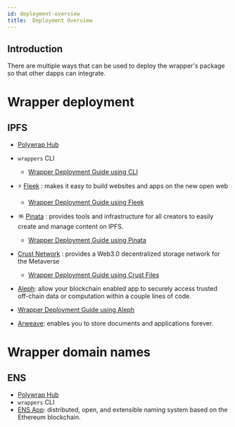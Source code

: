 ```yaml
---
id: deployment-overview
title:  Deployment Overview
---
```


 ## **Introduction**

There are multiple ways that can be used to deploy the wrapper's package
so that other dapps can integrate.
 
 # Wrapper deployment 
 ## IPFS
 
 * [Polywrap Hub](https://github.com/polywrap/hub) 

 * `wrappers` CLI
    
    * [Wrapper Deployment Guide using CLI](./deploy-cli)
 
 * ⚡ [Fleek](https://docs.fleek.co/) : makes it easy to build websites and apps on the new open web 
    
    * [Wrapper Deployment Guide using Fleek](./deploy-fleek)

 * 🪅 [Pinata](https://docs.pinata.cloud/) : provides tools and infrastructure for all creators to easily create and manage content on IPFS.

    * [Wrapper Deployment Guide using Pinata](./deploy-pinata)

 * [Crust Network](https://wiki.crust.network/docs/en/crustAccount) : provides a Web3.0 decentralized storage network for the Metaverse
    
    * [Wrapper Deployment Guide using Crust Files](./deploy-crust)

 * [Aleph](https://docs.alephdata.org/):  allow your blockchain enabled app to securely access trusted off-chain data or computation within a couple lines of code.

 * [Wrapper Deployment Guide using Aleph](./deploy-aleph)

 * [Arweave](https://docs.arweave.org/info/): enables you to store documents and applications forever. 
 
 
 # Wrapper domain names
## ENS
 * [Polywrap Hub](https://github.com/polywrap/hub)
 * `wrappers` CLI 
 * [ENS App](https://docs.ens.domains/):  distributed, open, and extensible naming system based on the Ethereum blockchain.